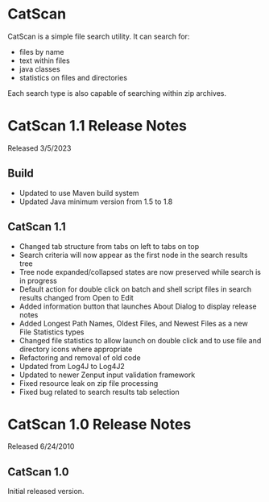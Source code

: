 # CatScan
CatScan is a simple file search utility.  It can search for:

+ files by name
+ text within files
+ java classes
+ statistics on files and directories

Each search type is also capable of searching within zip archives.

# CatScan 1.1 Release Notes
Released 3/5/2023

## Build
+ Updated to use Maven build system
+ Updated Java minimum version from 1.5 to 1.8

## CatScan 1.1
+ Changed tab structure from tabs on left to tabs on top
+ Search criteria will now appear as the first node in the search results tree
+ Tree node expanded/collapsed states are now preserved while search is in progress
+ Default action for double click on batch and shell script files in search results changed from Open to Edit
+ Added information button that launches About Dialog to display release notes
+ Added Longest Path Names, Oldest Files, and Newest Files as a new File Statistics types
+ Changed file statistics to allow launch on double click and to use file and directory icons where appropriate
+ Refactoring and removal of old code
+ Updated from Log4J to Log4J2
+ Updated to newer Zenput input validation framework
+ Fixed resource leak on zip file processing
+ Fixed bug related to search results tab selection

# CatScan 1.0 Release Notes
Released 6/24/2010

## CatScan 1.0
Initial released version.
